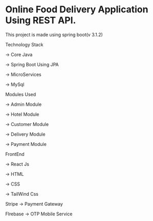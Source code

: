 # Online Food Delivery Application Using REST API.

This project is made using spring boot(v 3.1.2)

Technology Stack

-> Core Java

-> Spring Boot Using JPA

-> MicroServices

-> MySql

Modules Used

-> Admin Module

-> Hotel Module

-> Customer Module

-> Delivery Module

-> Payment Module

FrontEnd

-> React Js

-> HTML

-> CSS

-> TailWind Css

Stripe -> Payment Gateway

FIrebase -> OTP Mobile Service 
